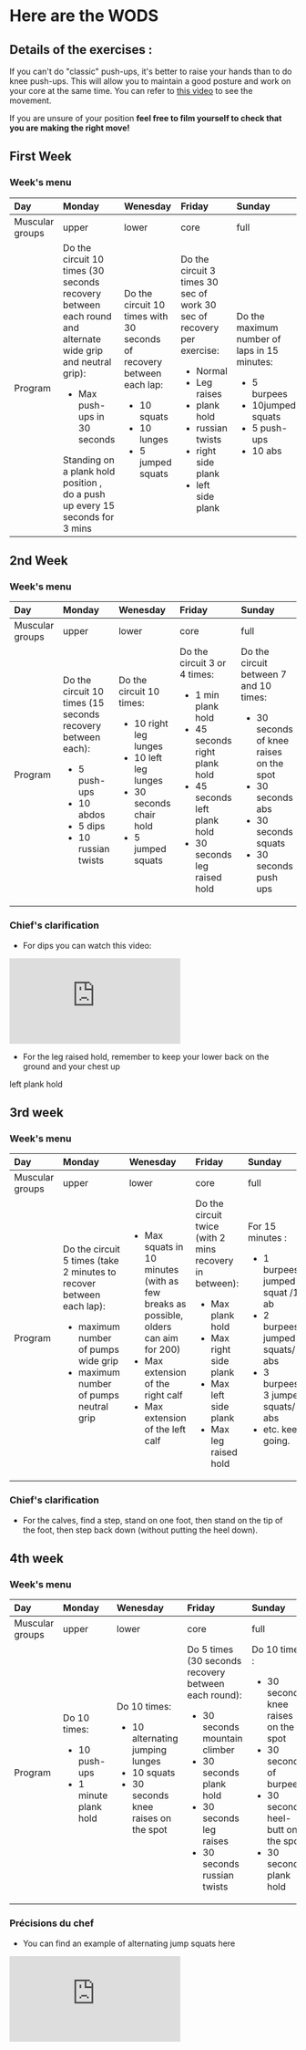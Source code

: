 # Here are the WODS
## Details of the exercises : 
If you can't do "classic" push-ups, it's better to raise your hands than to do knee push-ups. This will allow you to maintain a good posture and work on your core at the same time. You can refer to <a href="https://www.youtube.com/watch?v=Gvm5Q29UHbk">this video</a>  to see the movement. 

If you are unsure of your position **feel free to film yourself to check that you are making the right move!**

## First Week
### Week's menu
| Day   | Monday |  Wenesday | Friday | Sunday | 
|:---|:---|:---|:---|:---|
| Muscular groups | upper | lower | core | full |
| Program  | Do the circuit 10 times (30 seconds recovery between each round and alternate wide grip and neutral grip): <ul><li> Max push-ups in 30 seconds   </li></ul> Standing on a plank hold position , do a push up every 15 seconds for 3 mins |Do the circuit 10 times with 30 seconds of recovery between each lap: <ul><li> 10 squats </li><li> 10 lunges </li><li> 5 jumped squats </li></ul> | Do the circuit 3 times 30 sec of work 30 sec of recovery per exercise: <ul><li> Normal </li><li> Leg raises </li><li> plank hold </li><li> russian twists </li><li> right side plank </li><li> left side plank </li></ul> |Do the maximum number of laps in 15 minutes:<ul><li> 5 burpees </li><li> 10jumped squats </li><li> 5 push-ups </li><li> 10 abs </li></ul> | 

## 2nd Week
### Week's menu
| Day   | Monday |  Wenesday | Friday | Sunday | 
|:---|:---|:---|:---|:---|
| Muscular groups | upper | lower | core | full |
| Program  | Do the circuit 10 times (15 seconds recovery between each): <ul><li> 5 push-ups </li><li>10 abdos </li><li>5 dips</li> <li>10 russian twists</li></ul> | Do the circuit 10 times: <ul><li>10 right leg lunges</li><li>10 left leg lunges</li><li>30 seconds chair hold</li><li>5 jumped squats</li></ul>  | Do the circuit 3 or 4 times: <ul><li>1 min plank hold</li><li>45 seconds right plank hold</li><li>45 seconds left plank hold</li><li>30 seconds leg raised hold </li></ul>   | Do the circuit between 7 and 10 times: <ul><li>30 seconds of knee raises on the spot</li><li>30 seconds abs</li><li>30 seconds squats</li><li>30 seconds push ups</li></ul> | 

### Chief's clarification
* For dips you can watch this video: 

<iframe src="https://www.youtube.com/embed/HCf97NPYeGY" frameborder="0" allow="accelerometer; autoplay; encrypted-media; gyroscope; picture-in-picture" allowfullscreen></iframe>

* For the leg raised hold, remember to keep your lower back on the ground and your chest up 

left plank hold

## 3rd week
### Week's menu
| Day   | Monday |  Wenesday | Friday | Sunday | 
|:---|:---|:---|:---|:---|
| Muscular groups | upper | lower | core | full |
| Program  | Do the circuit 5 times (take 2 minutes to recover between each lap): <ul><li>maximum number of pumps wide grip</li><li>maximum number of pumps neutral grip</li></ul> | <ul><li>Max squats in 10 minutes (with as few breaks as possible, olders can aim for 200)</li><li>Max extension of the right calf</li><li>Max extension of the left calf</li></ul> | Do the circuit twice (with 2 mins recovery in between): <ul><li>Max plank hold</li><li>Max right side plank</li><li>Max left side plank</li><li>Max leg raised hold</li></ul> | For 15 minutes : <ul><li>1 burpees/1 jumped squat /1 ab</li><li>2 burpees/2 jumped squats/ 2 abs</li><li>3 burpees/ 3 jumped squats/ 3 abs</li><li>etc. keep going.</li></ul> | 

### Chief's clarification
* For the calves, find a step, stand on one foot, then stand on the tip of the foot, then step back down (without putting the heel down). 

## 4th week
### Week's menu
| Day   | Monday |  Wenesday | Friday | Sunday | 
|:---|:---|:---|:---|:---|
| Muscular groups | upper | lower | core | full |
| Program  | Do 10 times: <ul><li>10 push-ups</li><li>1 minute plank hold</li></ul> | Do 10 times: <ul><li>10 alternating jumping lunges</li><li>10 squats</li><li>30 seconds knee raises on the spot</li></ul> | Do 5 times (30 seconds recovery between each round): <ul><li>30 seconds mountain climber</li><li>30 seconds plank hold</li><li>30 seconds leg raises</li><li>30 seconds russian twists</li></ul> | Do 10 times : <ul><li>30 seconds knee raises on the spot</li><li>30 seconds of burpees</li><li>30 seconds heel-butt on the spot</li><li>30 seconds plank hold</li></ul> | 

### Précisions du chef 
* You can find an example of alternating jump squats here

<iframe src="https://www.youtube.com/embed/iTJ-3yClxNQ" frameborder="0" allow="accelerometer; autoplay; encrypted-media; gyroscope; picture-in-picture" allowfullscreen style="margin-bottom: 20px;"></iframe>